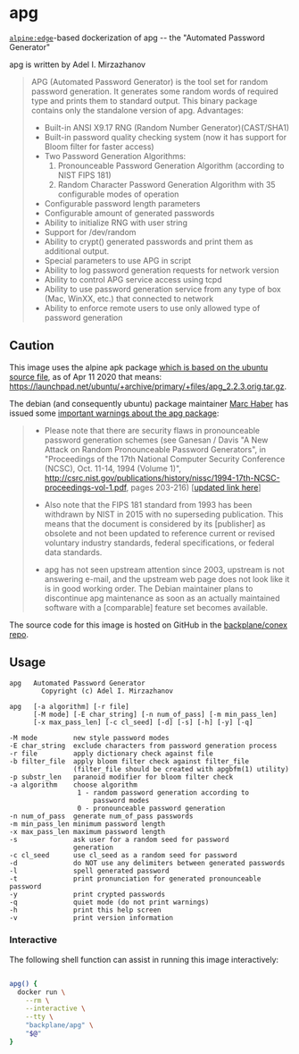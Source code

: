 # apg

[`alpine:edge`](https://hub.docker.com/_/alpine/)-based dockerization of apg -- the "Automated Password Generator"

apg is written by Adel I. Mirzazhanov

> APG (Automated Password Generator) is the tool set for random password generation. It generates some random words of required type and prints them to standard output. This binary package contains only the standalone version of apg. Advantages:
> 
>  * Built-in ANSI X9.17 RNG (Random Number Generator)(CAST/SHA1)
>  * Built-in password quality checking system (now it has support for Bloom
>    filter for faster access)
>  * Two Password Generation Algorithms:
>     1. Pronounceable Password Generation Algorithm (according to NIST
>        FIPS 181)
>     2. Random Character Password Generation Algorithm with 35
>        configurable modes of operation
>  * Configurable password length parameters
>  * Configurable amount of generated passwords
>  * Ability to initialize RNG with user string
>  * Support for /dev/random
>  * Ability to crypt() generated passwords and print them as additional output.
>  * Special parameters to use APG in script
>  * Ability to log password generation requests for network version
>  * Ability to control APG service access using tcpd
>  * Ability to use password generation service from any type of box (Mac,
>    WinXX, etc.) that connected to network
>  * Ability to enforce remote users to use only allowed type of password
>    generation

## Caution

This image uses the alpine apk package [which is based on the ubuntu source file](https://git.alpinelinux.org/aports/tree/main/apg/APKBUILD), as of Apr 11 2020 that means: <https://launchpad.net/ubuntu/+archive/primary/+files/apg_2.2.3.orig.tar.gz>.

The debian (and consequently ubuntu) package maintainer [Marc Haber](https://salsa.debian.org/zugschlus) has issued some [important warnings about the apg package](https://packages.debian.org/stable/apg):

> * Please note that there are security flaws in pronounceable password generation schemes (see Ganesan / Davis "A New Attack on Random Pronounceable Password Generators", in "Proceedings of the 17th National Computer Security Conference (NCSC), Oct. 11-14, 1994 (Volume 1)", http://csrc.nist.gov/publications/history/nissc/1994-17th-NCSC-proceedings-vol-1.pdf, pages 203-216) [[updated link here](https://csrc.nist.gov/CSRC/media/Publications/conference-paper/1994/10/11/proceedings-17th-national-computer-security-conference-1994/documents/1994-17th-NCSC-proceedings-vol-1.pdf)]
>
> * Also note that the FIPS 181 standard from 1993 has been withdrawn by NIST in 2015 with no superseding publication. This means that the document is considered by its [publisher] as obsolete and not been updated to reference current or revised voluntary industry standards, federal specifications, or federal data standards.
>
> * apg has not seen upstream attention since 2003, upstream is not answering e-mail, and the upstream web page does not look like it is in good working order. The Debian maintainer plans to discontinue apg maintenance as soon as an actually maintained software with a [comparable] feature set becomes available.

The source code for this image is hosted on GitHub in the [backplane/conex repo](https://github.com/backplane/conex/tree/main/apg).

## Usage

```
apg   Automated Password Generator
        Copyright (c) Adel I. Mirzazhanov

apg   [-a algorithm] [-r file] 
      [-M mode] [-E char_string] [-n num_of_pass] [-m min_pass_len]
      [-x max_pass_len] [-c cl_seed] [-d] [-s] [-h] [-y] [-q]

-M mode         new style password modes
-E char_string  exclude characters from password generation process
-r file         apply dictionary check against file
-b filter_file  apply bloom filter check against filter_file
                (filter_file should be created with apgbfm(1) utility)
-p substr_len   paranoid modifier for bloom filter check
-a algorithm    choose algorithm
                 1 - random password generation according to
                     password modes
                 0 - pronounceable password generation
-n num_of_pass  generate num_of_pass passwords
-m min_pass_len minimum password length
-x max_pass_len maximum password length
-s              ask user for a random seed for password
                generation
-c cl_seed      use cl_seed as a random seed for password
-d              do NOT use any delimiters between generated passwords
-l              spell generated password
-t              print pronunciation for generated pronounceable password
-y              print crypted passwords
-q              quiet mode (do not print warnings)
-h              print this help screen
-v              print version information
```

### Interactive

The following shell function can assist in running this image interactively:

```sh

apg() {
  docker run \
    --rm \
    --interactive \
    --tty \
    "backplane/apg" \
    "$@"
}

```
